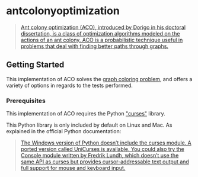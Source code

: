 # antcolonyoptimization

> [Ant colony optimization (ACO), introduced by Dorigo in his doctoral dissertation, is a class of optimization algorithms modeled on the actions of an ant colony. ACO is a probabilistic technique useful in problems that deal with finding better paths through graphs.](https://en.wikipedia.org/wiki/Swarm_intelligence#Ant_colony_optimization_.28Dorigo_1992.29)

## Getting Started

This implementation of ACO solves the [graph coloring problem](https://en.wikipedia.org/wiki/Graph_coloring), and offers a variety of options in regards to the tests performed.

### Prerequisites

This implementation of ACO requires the Python ["curses"](https://docs.python.org/2/library/curses.html) library.

This Python library is only included by default on Linux and Mac. As explained in the official Python documentation:

> [The Windows version of Python doesn’t include the curses module. A ported version called UniCurses is available. You could also try the Console module written by Fredrik Lundh, which doesn’t use the same API as curses but provides cursor-addressable text output and full support for mouse and keyboard input.](https://docs.python.org/3.4/howto/curses.html)
